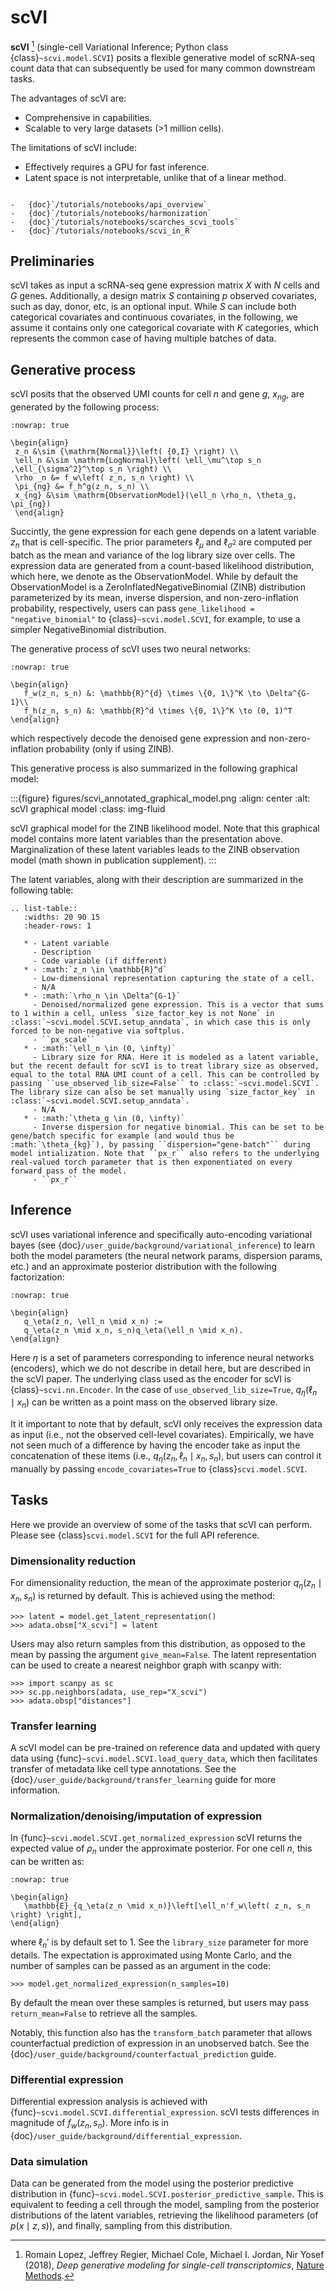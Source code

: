 # scVI

**scVI** [^ref1] (single-cell Variational Inference; Python class {class}`~scvi.model.SCVI`) posits a flexible generative model of scRNA-seq count data that can subsequently
be used for many common downstream tasks.

The advantages of scVI are:

-   Comprehensive in capabilities.
-   Scalable to very large datasets (>1 million cells).

The limitations of scVI include:

-   Effectively requires a GPU for fast inference.
-   Latent space is not interpretable, unlike that of a linear method.

```{topic} Tutorials:

-   {doc}`/tutorials/notebooks/api_overview`
-   {doc}`/tutorials/notebooks/harmonization`
-   {doc}`/tutorials/notebooks/scarches_scvi_tools`
-   {doc}`/tutorials/notebooks/scvi_in_R`
```

## Preliminaries

scVI takes as input a scRNA-seq gene expression matrix $X$ with $N$ cells and $G$ genes.
Additionally, a design matrix $S$ containing $p$ observed covariates, such as day, donor, etc, is an optional input.
While $S$ can include both categorical covariates and continuous covariates, in the following, we assume it contains only one
categorical covariate with $K$ categories, which represents the common case of having multiple batches of data.

## Generative process

scVI posits that the observed UMI counts for cell $n$ and gene $g$, $x_{ng}$, are generated
by the following process:

```{math}
:nowrap: true

\begin{align}
 z_n &\sim {\mathrm{Normal}}\left( {0,I} \right) \\
 \ell_n &\sim \mathrm{LogNormal}\left( \ell_\mu^\top s_n ,\ell_{\sigma^2}^\top s_n \right) \\
 \rho _n &= f_w\left( z_n, s_n \right) \\
 \pi_{ng} &= f_h^g(z_n, s_n) \\
 x_{ng} &\sim \mathrm{ObservationModel}(\ell_n \rho_n, \theta_g, \pi_{ng})
 \end{align}
```

Succintly, the gene expression for each gene depends on a latent variable $z_n$ that is cell-specific.
The prior parameters $\ell_\mu$ and $\ell_{\sigma^2}$ are computed per batch as the mean and variance of the log library size over cells.
The expression data are generated from a count-based likelihood distribution, which here, we denote as the $\mathrm{ObservationModel}$.
While by default the $\mathrm{ObservationModel}$ is a $\mathrm{ZeroInflatedNegativeBinomial}$ (ZINB) distribution parameterized by its mean, inverse dispersion, and non-zero-inflation probability, respectively,
users can pass `gene_likelihood = "negative_binomial"` to {class}`~scvi.model.SCVI`, for example, to use a simpler $\mathrm{NegativeBinomial}$ distribution.

The generative process of scVI uses two neural networks:

```{math}
:nowrap: true

\begin{align}
   f_w(z_n, s_n) &: \mathbb{R}^{d} \times \{0, 1\}^K \to \Delta^{G-1}\\
   f_h(z_n, s_n) &: \mathbb{R}^d \times \{0, 1\}^K \to (0, 1)^T
\end{align}
```

which respectively decode the denoised gene expression and non-zero-inflation probability (only if using ZINB).

This generative process is also summarized in the following graphical model:

:::{figure} figures/scvi_annotated_graphical_model.png
:align: center
:alt: scVI graphical model
:class: img-fluid

scVI graphical model for the ZINB likelihood model. Note that this graphical model contains more latent variables than the presentation above. Marginalization of these latent variables leads to the ZINB observation model (math shown in publication supplement).
:::

The latent variables, along with their description are summarized in the following table:

```{eval-rst}
.. list-table::
   :widths: 20 90 15
   :header-rows: 1

   * - Latent variable
     - Description
     - Code variable (if different)
   * - :math:`z_n \in \mathbb{R}^d`
     - Low-dimensional representation capturing the state of a cell.
     - N/A
   * - :math:`\rho_n \in \Delta^{G-1}`
     - Denoised/normalized gene expression. This is a vector that sums to 1 within a cell, unless `size_factor_key is not None` in :class:`~scvi.model.SCVI.setup_anndata`, in which case this is only forced to be non-negative via softplus.
     - ``px_scale``
   * - :math:`\ell_n \in (0, \infty)`
     - Library size for RNA. Here it is modeled as a latent variable, but the recent default for scVI is to treat library size as observed, equal to the total RNA UMI count of a cell. This can be controlled by passing ``use_observed_lib_size=False`` to :class:`~scvi.model.SCVI`. The library size can also be set manually using `size_factor_key` in :class:`~scvi.model.SCVI.setup_anndata`.
     - N/A
   * - :math:`\theta_g \in (0, \infty)`
     - Inverse dispersion for negative binomial. This can be set to be gene/batch specific for example (and would thus be :math:`\theta_{kg}`), by passing ``dispersion="gene-batch"`` during model intialization. Note that ``px_r`` also refers to the underlying real-valued torch parameter that is then exponentiated on every forward pass of the model.
     - ``px_r``
```

## Inference

scVI uses variational inference and specifically auto-encoding variational bayes (see {doc}`/user_guide/background/variational_inference`) to learn both the model parameters (the
neural network params, dispersion params, etc.) and an approximate posterior distribution with the following factorization:

```{math}
:nowrap: true

\begin{align}
   q_\eta(z_n, \ell_n \mid x_n) :=
   q_\eta(z_n \mid x_n, s_n)q_\eta(\ell_n \mid x_n).
\end{align}
```

Here $\eta$ is a set of parameters corresponding to inference neural networks (encoders), which we do not describe in detail here,
but are described in the scVI paper. The underlying class used as the encoder for scVI is {class}`~scvi.nn.Encoder`.
In the case of `use_observed_lib_size=True`, $q_\eta(\ell_n \mid x_n)$ can be written as a point mass on the observed library size.

It it important to note that by default, scVI only
receives the expression data as input (i.e., not the observed cell-level covariates).
Empirically, we have not seen much of a difference by having the encoder take as input the concatenation of these items (i.e., $q_\eta(z_n, \ell_n \mid x_n, s_n)$, but users can control it manually by passing
`encode_covariates=True` to {class}`scvi.model.SCVI`.

## Tasks

Here we provide an overview of some of the tasks that scVI can perform. Please see {class}`scvi.model.SCVI` for the full API reference.

### Dimensionality reduction

For dimensionality reduction, the mean of the approximate posterior $q_\eta(z_n \mid x_n, s_n)$ is returned by default.
This is achieved using the method:

```
>>> latent = model.get_latent_representation()
>>> adata.obsm["X_scvi"] = latent
```

Users may also return samples from this distribution, as opposed to the mean by passing the argument `give_mean=False`.
The latent representation can be used to create a nearest neighbor graph with scanpy with:

```
>>> import scanpy as sc
>>> sc.pp.neighbors(adata, use_rep="X_scvi")
>>> adata.obsp["distances"]
```

### Transfer learning

A scVI model can be pre-trained on reference data and updated with query data using {func}`~scvi.model.SCVI.load_query_data`, which then facilitates transfer of metadata like cell type annotations. See the {doc}`/user_guide/background/transfer_learning` guide for more information.

### Normalization/denoising/imputation of expression

In {func}`~scvi.model.SCVI.get_normalized_expression` scVI returns the expected value of $\rho_n$ under the approximate posterior. For one cell $n$, this can be written as:

```{math}
:nowrap: true

\begin{align}
   \mathbb{E}_{q_\eta(z_n \mid x_n)}\left[\ell_n'f_w\left( z_n, s_n \right) \right],
\end{align}
```

where $\ell_n'$ is by default set to 1. See the `library_size` parameter for more details. The expectation is approximated using Monte Carlo, and the number of samples can be passed as an argument in the code:

```
>>> model.get_normalized_expression(n_samples=10)
```

By default the mean over these samples is returned, but users may pass `return_mean=False` to retrieve all the samples.

Notably, this function also has the `transform_batch` parameter that allows counterfactual prediction of expression in an unobserved batch. See the {doc}`/user_guide/background/counterfactual_prediction` guide.

### Differential expression

Differential expression analysis is achieved with {func}`~scvi.model.SCVI.differential_expression`. scVI tests differences in magnitude of $f_w\left( z_n, s_n \right)$. More info is in {doc}`/user_guide/background/differential_expression`.

### Data simulation

Data can be generated from the model using the posterior predictive distribution in {func}`~scvi.model.SCVI.posterior_predictive_sample`.
This is equivalent to feeding a cell through the model, sampling from the posterior
distributions of the latent variables, retrieving the likelihood parameters (of $p(x \mid z, s)$), and finally, sampling from this distribution.

[^ref1]:
    Romain Lopez, Jeffrey Regier, Michael Cole, Michael I. Jordan, Nir Yosef (2018),
    _Deep generative modeling for single-cell transcriptomics_,
    [Nature Methods](https://www.nature.com/articles/s41592-018-0229-2.epdf?author_access_token=5sMbnZl1iBFitATlpKkddtRgN0jAjWel9jnR3ZoTv0P1-tTjoP-mBfrGiMqpQx63aBtxToJssRfpqQ482otMbBw2GIGGeinWV4cULBLPg4L4DpCg92dEtoMaB1crCRDG7DgtNrM_1j17VfvHfoy1cQ%3D%3D).
